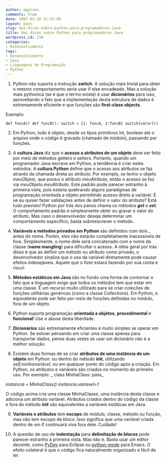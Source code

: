 ```yaml
---
author: mgalves
comments: true
date: 2007-03-28 21:32:09
layout: post
slug: dez-dicas-sobre-python-para-programadores-java
title: Dez dicas sobre Python para programadores Java
wordpress_id: 118
categories:
- Desenvolvimento
tags:
- Desenvolvimento
- Java
- Linguagens de Programação
- Python
---
```


1. Python não suporta a instrução **switch**. A solução mais trivial para obter o mesmo comportamento seria usar if else encadeado. Mas a solução mais pythonica (se é que o termo existe) é usar **dicionários** para isso, aproveitando o fato que a implementação desta estrutura de dados é extremamente eficiente e que funções são **first-class objects**.

Exemplo:

`
def funcA()
def funcB():
switch = {1: funcA, 2:funcB}
switch[valor]()
`

2. Em Python, tudo é objeto, desde os tipos primitivos int, boolean até o arquivo onde o código é gravado (chamado de módulo), passando por funções.

3.  A **cultura Java** diz que o **acesso a atributos de um objeto** deve ser feito por meio de métodos getters e setters. Portanto, quando um programador Java escreve em Python, a tendência é criar estes métodos. A **cultura Python** define que o acesso aos atributos se faz através da chamada direta ao atributo.  Por exemplo, se tenho o objeto _meuObjeto_, que possui o atributo _meuAtributo_, então o acesso se faz via _meuObjeto.meuAtributo_. Este padrão pode parecer estranho à primeira vista, pois estaria quebrando alguns paradigmas de programação orientada a objeto permitindo acesso direto à variável. E se eu quiser fazer validações antes de definir o valor do atributo? Está tudo previsto! Python por trás dos panos chama os métodos **_get_**<atributo> e **_set_**<atributo>. O comportamento padrão é simplesmente obter ou gravar o valor do atributo. Mas caso o desenvolvedor deseje determinar um comportamento específico, basta sobreescrever o método.

4. **Variáveis e métodos privados em Python** são definidos com dois _ antes do nome. Porém, eles não estarão completamente inacessíveis de fora. Simplesmente, o nome dele será concatenado com o nome da classe (**name mangling**) para dificultar o acesso. A idéia geral por trás disso é que ao definir um método ou atributo como privado, o desenvolvedor sinaliza que o uso da variável diretamente pode causar efeitos indesejáveis. Aquele que o fizer estará fazendo por sua conta e risco!

5. **Métodos estáticos em Java** são no fundo uma forma de contornar o fato que a linguagem exige que todos os métodos tem que estar em uma classe. É um recurso muito utilizado para se criar coleções de funções utilitárias genéricas (como a classe Collections). Em Python, o equivalente pode ser feito por meio de funções definidas no módulo, fora de um objeto.

6. Python suporta programação **orientada a objetos**, **procedimental** e **funcional**! Use e abuse desta liberdade.

7. **Dicionários** são extremamente eficientes e muito simples se operar em Python. Se estiver pensando em criar uma classe apenas para transportar dados, pense duas vezes se usar um dicionário não é a melhor solução.

8. Existem duas formas de se criar **atributos de uma instância de um objeto** em Python: ou dentro do método __init__, utilizando _self.minhavariável_, ou em qualquer ponto do código após a criação. Em Python, os atributos e variáveis são criados no momento do primeiro uso. Por exemplo:
_
class MinhaClass:
pass_

_instancia = MinhaClass()
instancia.variavel=1_

O código acima cria uma classe MinhaClasse, uma instância desta classe e adiciona um atributo variável. Atributos criados dentro do código da classe e fora do método _**_init_**_ são equivalentes a variáveis estáticas em Java.

9. **Variáveis e atributos** tem **escopo** de módulo, classe, método ou função, mas não tem escopo de bloco. Isso significa que uma variável criada dentro de um if continuará viva fora dele. Cuidado!

10. A questão de uso de **indentação** para **delimitação de blocos** pode parecer estranho à primeira vista. Mas não é. Basta usar um editor decente, como [PyDev](http://pydev.sourceforge.net/) para Eclipse ou [python-mode](http://python-mode.sourceforge.net/) para Emacs. O efeito colateral é que o código fica naturalmente organizado e fácil de ler.
